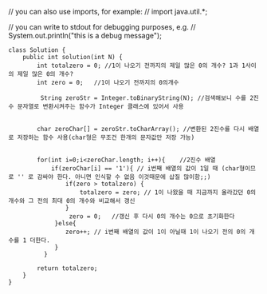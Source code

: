 // you can also use imports, for example:
// import java.util.*;

// you can write to stdout for debugging purposes, e.g.
// System.out.println("this is a debug message");

    class Solution {
        public int solution(int N) {
            int totalzero = 0; //1이 나오기 전까지의 제일 많은 0의 개수? 1과 1사이의 제일 많은 0의 개수?
            int zero = 0;   //1이 나오기 전까지의 0의개수
        
             String zeroStr = Integer.toBinaryString(N); //검색해보니 수를 2진수 문자열로 변환시켜주는 함수가 Integer 클래스에 있어서 사용
        
         
            char zeroChar[] = zeroStr.toCharArray(); //변환된 2진수를 다시 배열로 저장하는 함수 사용(char형은 무조건 한개의 문자값만 저장 가능)
        
         
            for(int i=0;i<zeroChar.length; i++){    //2진수 배열
                if(zeroChar[i] == '1'){ // i번째 배열의 값이 1일 때 (char형이므로 '' 로 감싸야 한다. 아니면 인식할 수 없음 이것때문에 삽질 많이함;;)
                    if(zero > totalzero) {
                        totalzero = zero; // 1이 나왔을 때 지금까지 올라갔던 0의 개수와 그 전의 최대 0의 개수와 비교해서 갱신
                    }
                     zero = 0;   //갱신 후 다시 0의 개수는 0으로 초기화한다
                 }else{
                    zero++; // i번째 배열의 값이 1이 아닐때 1이 나오기 전의 0의 개수를 1 더한다.
                 }
              }
         
            return totalzero;
        }
    }